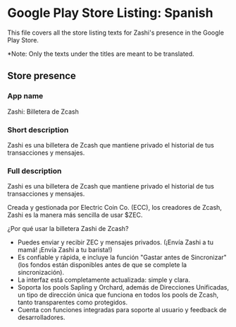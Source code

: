# Google Play Store Listing: Spanish
This file covers all the store listing texts for Zashi's presence in the Google Play Store.

*Note: Only the texts under the titles are meant to be translated. 

## Store presence

### App name

Zashi: Billetera de Zcash

### Short description

Zashi es una billetera de Zcash que mantiene privado el historial de tus transacciones y mensajes.

### Full description

Zashi es una billetera de Zcash que mantiene privado el historial de tus transacciones y mensajes.

Creada y gestionada por Electric Coin Co. (ECC), los creadores de Zcash, Zashi es la manera más sencilla de usar $ZEC.

¿Por qué usar la billetera Zashi de Zcash?
* Puedes enviar y recibir ZEC y mensajes privados. (¡Envía Zashi a tu mamá! ¡Envía Zashi a tu barista!)
* Es confiable y rápida, e incluye la función "Gastar antes de Sincronizar" (los fondos están disponibles antes de 
  que se complete la sincronización).
* La interfaz está completamente actualizada: simple y clara.
* Soporta los pools Sapling y Orchard, además de Direcciones Unificadas, un tipo de dirección única que funciona en 
  todos los pools de Zcash, tanto transparentes como protegidos.
* Cuenta con funciones integradas para soporte al usuario y feedback de desarrolladores.